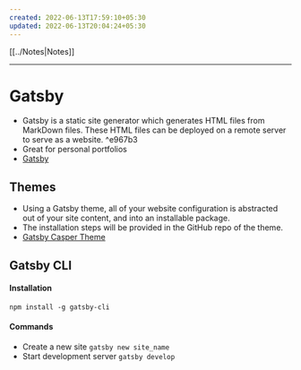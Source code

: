 ```yaml
---
created: 2022-06-13T17:59:10+05:30
updated: 2022-06-13T20:04:24+05:30
---
```

[[../Notes|Notes]]

---
# Gatsby
- Gatsby is a static site generator which generates HTML files from MarkDown files. These HTML files can be deployed on a remote server to serve as a website.  ^e967b3
- Great for personal portfolios 
- [Gatsby](https://www.gatsbyjs.com/)

## Themes
- Using a Gatsby theme, all of your website configuration is abstracted out of your site content, and into an installable package.
- The installation steps will be provided in the GitHub repo of the theme.
- [Gatsby Casper Theme](https://github.com/scttcper/gatsby-theme-casper)

## Gatsby CLI
#### Installation
```
npm install -g gatsby-cli
```

#### Commands
- Create a new site `gatsby new site_name`
- Start development server `gatsby develop`